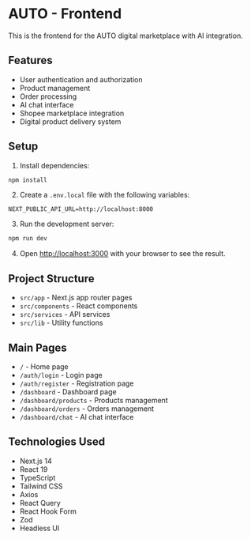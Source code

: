 # AUTO - Frontend

This is the frontend for the AUTO digital marketplace with AI integration.

## Features

- User authentication and authorization
- Product management
- Order processing
- AI chat interface
- Shopee marketplace integration
- Digital product delivery system

## Setup

1. Install dependencies:
```bash
npm install
```

2. Create a `.env.local` file with the following variables:
```
NEXT_PUBLIC_API_URL=http://localhost:8000
```

3. Run the development server:
```bash
npm run dev
```

4. Open [http://localhost:3000](http://localhost:3000) with your browser to see the result.

## Project Structure

- `src/app` - Next.js app router pages
- `src/components` - React components
- `src/services` - API services
- `src/lib` - Utility functions

## Main Pages

- `/` - Home page
- `/auth/login` - Login page
- `/auth/register` - Registration page
- `/dashboard` - Dashboard page
- `/dashboard/products` - Products management
- `/dashboard/orders` - Orders management
- `/dashboard/chat` - AI chat interface

## Technologies Used

- Next.js 14
- React 19
- TypeScript
- Tailwind CSS
- Axios
- React Query
- React Hook Form
- Zod
- Headless UI
